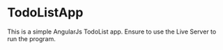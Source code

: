 # TodoListApp

This is a simple AngularJs TodoList app. Ensure to use the Live Server to run the program.